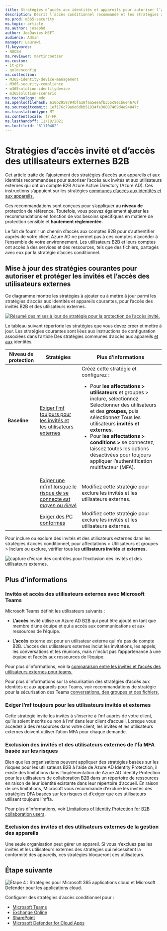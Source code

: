 ```yaml
---
title: Stratégies d’accès aux identités et appareils pour autoriser l’accès B2B des utilisateurs invités et externes - Microsoft 365 pour les | Documents Microsoft
description: Décrit l’accès conditionnel recommandé et les stratégies associées pour la protection de l’accès des invités et des utilisateurs externes.
ms.prod: m365-security
ms.topic: article
ms.author: josephd
author: JoeDavies-MSFT
audience: Admin
manager: Laurawi
f1.keywords:
- NOCSH
ms.reviewer: martincoetzer
ms.custom:
- it-pro
- goldenconfig
ms.collection:
- M365-identity-device-management
- M365-security-compliance
- m365solution-identitydevice
- m365solution-scenario
ms.technology: mdo
ms.openlocfilehash: 610b2959794bfa10faa5eeafb355c9ecb6e4676f
ms.sourcegitcommit: 1ef176c79a0e6dbb51834fe30807409d4e94847c
ms.translationtype: MT
ms.contentlocale: fr-FR
ms.lasthandoff: 11/19/2021
ms.locfileid: "61110402"
---
```

# <a name="policies-for-allowing-guest-access-and-b2b-external-user-access"></a>Stratégies d’accès invité et d’accès des utilisateurs externes B2B

Cet article traite de l’ajustement des stratégies d’accès aux appareils et aux identités recommandées pour autoriser l’accès aux invités et aux utilisateurs externes qui ont un compte B2B Azure Active Directory (Azure AD). Ces instructions s’appuient sur les stratégies [communes d’accès aux identités et aux appareils.](identity-access-policies.md)

Ces recommandations sont conçues pour s’appliquer au **niveau de** protection de référence. Toutefois, vous pouvez également ajuster les  recommandations en fonction de vos besoins spécifiques en matière de protection sensible et **hautement réglementée.**

Le fait de fournir un chemin d’accès aux comptes B2B pour s’authentifier auprès de votre client Azure AD ne permet pas à ces comptes d’accéder à l’ensemble de votre environnement. Les utilisateurs B2B et leurs comptes ont accès à des services et des ressources, tels que des fichiers, partagés avec eux par la stratégie d’accès conditionnel.

## <a name="updating-the-common-policies-to-allow-and-protect-guests-and-external-user-access"></a>Mise à jour des stratégies courantes pour autoriser et protéger les invités et l’accès des utilisateurs externes

Ce diagramme montre les stratégies à ajouter ou à mettre à jour parmi les stratégies d’accès aux identités et appareils courantes, pour l’accès des invités B2B et des utilisateurs externes.

[![Résumé des mises à jour de stratégie pour la protection de l’accès invité.](../../media/microsoft-365-policies-configurations/identity-access-ruleset-guest.png)](https://github.com/MicrosoftDocs/microsoft-365-docs/raw/public/microsoft-365/media/microsoft-365-policies-configurations/identity-access-ruleset-guest.png)

Le tableau suivant répertorie les stratégies que vous devez créer et mettre à jour. Les stratégies courantes sont liées aux instructions de configuration associées dans l’article Des stratégies communes d’accès aux appareils [et aux](identity-access-policies.md) identités.

|Niveau de protection|Stratégies|Plus d’informations|
|---|---|---|
|**Baseline**|[Exiger l’mf toujours pour les invités et les utilisateurs externes](identity-access-policies.md#require-mfa-based-on-sign-in-risk)|Créez cette stratégie et configurez : <ul><li>Pour **les affectations > utilisateurs** et groupes > inclure, sélectionnez Sélectionner des utilisateurs et des **groupes,** puis sélectionnez Tous les utilisateurs **invités et externes.**</li><li>Pour **les affectations > conditions >** se connectez, laissez toutes les options désactivées pour toujours appliquer l’authentification multifacteur (MFA).</li></ul>|
||[Exiger une mfmf lorsque le risque de se connecte *est moyen* ou *élevé*](identity-access-policies.md#require-mfa-based-on-sign-in-risk)|Modifiez cette stratégie pour exclure les invités et les utilisateurs externes.|
||[Exiger des PC conformes](identity-access-policies.md#require-compliant-pcs-but-not-compliant-phones-and-tablets)|Modifiez cette stratégie pour exclure les invités et les utilisateurs externes.|

Pour inclure ou exclure des invités et des utilisateurs externes dans les stratégies d’accès conditionnel, pour affectations > Utilisateurs et groupes > Inclure ou exclure, vérifier tous les **utilisateurs invités** et  **externes.**

![capture d’écran des contrôles pour l’exclusion des invités et des utilisateurs externes.](../../media/microsoft-365-policies-configurations/identity-access-exclude-guests-ui.png)

## <a name="more-information"></a>Plus d’informations

### <a name="guests-and-external-user-access-with-microsoft-teams"></a>Invités et accès des utilisateurs externes avec Microsoft Teams

Microsoft Teams définit les utilisateurs suivants :

- **L’accès** invité utilise un Azure AD B2B qui peut être ajouté en tant que membre d’une équipe et qui a accès aux communications et aux ressources de l’équipe.

- **L’accès** externe est pour un utilisateur externe qui n’a pas de compte B2B. L’accès des utilisateurs externes inclut les invitations, les appels, les conversations et les réunions, mais n’inclut pas l’appartenance à une équipe et l’accès aux ressources de l’équipe.

Pour plus d’informations, voir la [comparaison entre les invités et l’accès des utilisateurs externes pour teams.](/microsoftteams/communicate-with-users-from-other-organizations#compare-external-and-guest-access)

Pour plus d’informations sur la sécurisation des stratégies d’accès aux identités et aux appareils pour Teams, voir recommandations de stratégie pour la sécurisation des Teams [conversations, des groupes et des fichiers.](teams-access-policies.md)

### <a name="require-mfa-always-for-guest-and-external-users"></a>Exiger l’mf toujours pour les utilisateurs invités et externes

Cette stratégie invite les invités à s’inscrire à l’mf auprès de votre client, qu’ils soient inscrits ou non à l’mf dans leur client d’accueil. Lorsque vous accédez à des ressources dans votre client, les invités et les utilisateurs externes doivent utiliser l’ation MFA pour chaque demande.

### <a name="excluding-guests-and-external-users-from-risk-based-mfa"></a>Exclusion des invités et des utilisateurs externes de l’fa MFA basée sur les risques

Bien que les organisations peuvent appliquer des stratégies basées sur les risques pour les utilisateurs B2B à l’aide de Azure AD Identity Protection, il existe des limitations dans l’implémentation de Azure AD Identity Protection pour les utilisateurs de collaboration B2B dans un répertoire de ressources en raison de leur identité existante dans leur répertoire d’accueil. En raison de ces limitations, Microsoft vous recommande d’exclure les invités des stratégies DFA basées sur les risques et d’exiger que ces utilisateurs utilisent toujours l’mffa.

Pour plus d’informations, voir [Limitations of Identity Protection for B2B collaboration users](/azure/active-directory/identity-protection/concept-identity-protection-b2b#limitations-of-identity-protection-for-b2b-collaboration-users).

### <a name="excluding-guests-and-external-users-from-device-management"></a>Exclusion des invités et des utilisateurs externes de la gestion des appareils

Une seule organisation peut gérer un appareil. Si vous n’excluez pas les invités et les utilisateurs externes des stratégies qui nécessitent la conformité des appareils, ces stratégies bloqueront ces utilisateurs.

## <a name="next-step"></a>Étape suivante

![Étape 4 : Stratégies pour Microsoft 365 applications cloud et Microsoft Defender pour les applications cloud.](../../media/microsoft-365-policies-configurations/identity-device-access-steps-next-step-4.png)

Configurer des stratégies d’accès conditionnel pour :

- [Microsoft Teams](teams-access-policies.md)
- [Exchange Online](secure-email-recommended-policies.md)
- [SharePoint](sharepoint-file-access-policies.md)
- [Microsoft Defender for Cloud Apps](mcas-saas-access-policies.md)
 
